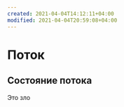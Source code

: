 ```yaml
---
created: 2021-04-04T14:12:11+04:00
modified: 2021-04-04T20:59:08+04:00
---
```


# Поток

## Состояние потока
Это зло